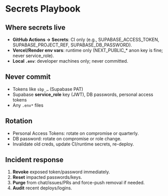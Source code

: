 # Secrets Playbook

## Where secrets live
- **GitHub Actions → Secrets**: CI only (e.g., SUPABASE_ACCESS_TOKEN, SUPABASE_PROJECT_REF, SUPABASE_DB_PASSWORD).
- **Vercel/Render env vars**: runtime only (NEXT_PUBLIC_* anon key is fine; never service_role).
- **Local `.env`**: developer machines only; never committed.

## Never commit
- Tokens like `sbp_…` (Supabase PAT)
- Supabase **service_role** key (JWT), DB passwords, personal access tokens
- Any `.env*` files

## Rotation
- Personal Access Tokens: rotate on compromise or quarterly.
- DB password: rotate on compromise or role change.
- Invalidate old creds, update CI/runtime secrets, re-deploy.

## Incident response
1) **Revoke** exposed token/password immediately.
2) **Reset** impacted passwords/keys.
3) **Purge** from chat/issues/PRs and force-push removal if needed.
4) **Audit** recent deploys/logins.